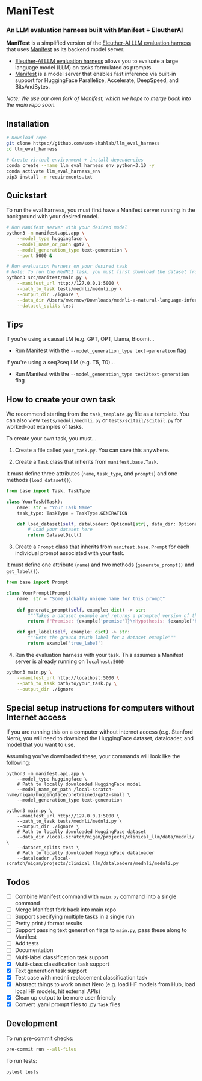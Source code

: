 # ManiTest

### An LLM evaluation harness built with Manifest + EleutherAI

**ManiTest** is a simplified version of the [Eleuther-AI LLM evaluation harness](https://github.com/EleutherAI/lm-evaluation-harness) that uses [Manifest](https://github.com/som-shahlab/manifest) as its backend model server.

* [Eleuther-AI LLM evaluation harness](https://github.com/EleutherAI/lm-evaluation-harness) allows you to evaluate a large language model (LLM) on tasks formulated as prompts.
* [Manifest](https://github.com/som-shahlab/manifest) is a model server that enables fast inference via built-in support for HuggingFace Parallelize, Accelerate, DeepSpeed, and BitsAndBytes.

_Note: We use our own fork of Manifest, which we hope to merge back into the main repo soon._

## Installation

```bash
# Download repo
git clone https://github.com/som-shahlab/llm_eval_harness
cd llm_eval_harness

# Create virtual environment + install dependencies
conda create --name llm_eval_harness_env python=3.10 -y
conda activate llm_eval_harness_env
pip3 install -r requirements.txt
```

## Quickstart

To run the eval harness, you must first have a Manifest server running in the background with your desired model.

```bash
# Run Manifest server with your desired model
python3 -m manifest.api.app \
    --model_type huggingface \
    --model_name_or_path gpt2 \
    --model_generation_type text-generation \
    --port 5000 &

# Run evaluation harness on your desired task
# Note: To run the MedNLI task, you must first download the dataset from: https://physionet.org/content/mednli/1.0.0/
python3 src/manitest/main.py \
    --manifest_url http://127.0.0.1:5000 \
    --path_to_task tests/mednli/mednli.py \
    --output_dir ./ignore \
    --data_dir /Users/mwornow/Downloads/mednli-a-natural-language-inference-dataset-for-the-clinical-domain-1.0.0/ \
    --dataset_splits test
```

## Tips

If you're using a causal LM (e.g. GPT, OPT, Llama, Bloom)...
* Run Manifest with the `--model_generation_type text-generation` flag

If you're using a seq2seq LM (e.g. T5, T0)...
* Run Manifest with the `--model_generation_type text2text-generation` flag

## How to create your own task

We recommend starting from the `task_template.py` file as a template. You can also view `tests/mednli/mednli.py` or  `tests/scitail/scitail.py` for worked-out examples of tasks.

To create your own task, you must...

1. Create a file called `your_task.py`. You can save this anywhere.

2. Create a `Task` class that inherits from `manifest.base.Task`. 

It must define three attributes (`name`, `task_type`, and `prompts`) and one methods (`load_dataset()`).

```python
from base import Task, TaskType

class YourTask(Task):
    name: str = "Your Task Name"
    task_type: TaskType = TaskType.GENERATION

    def load_dataset(self, dataloader: Optional[str], data_dir: Optional[str]) -> DatasetDict:
        # Load your dataset here
        return DatasetDict()
```

3. Create a `Prompt` class that inherits from `manifest.base.Prompt` for each individual prompt associated with your task.

It must define one attribute (`name`) and two methods (`generate_prompt()` and `get_label()`).

```python
from base import Prompt

class YourPrompt(Prompt)
    name: str = "Some globally unique name for this prompt"
    
    def generate_prompt(self, example: dict) -> str:
        """Takes a dataset example and returns a prompted version of that example."""
        return f"Premise: {example['premise']}\nHypothesis: {example['hypothesis']}. Does the premise entail the hypothesis?"

    def get_label(self, example: dict) -> str:
        """Gets the ground truth label for a dataset example"""
        return example['true_label']
```

4. Run the evaluation harness with your task. This assumes a Manifest server is already running on `localhost:5000`

```bash
python3 main.py \
    --manifest_url http://localhost:5000 \
    --path_to_task path/to/your_task.py \
    --output_dir ./ignore
```

## Special setup instructions for computers without Internet access

If you are running this on a computer without internet access (e.g. Stanford Nero), you will need to download the HuggingFace dataset, dataloader, and model that you want to use. 

Assuming you've downloaded these, your commands will look like the following:

```
python3 -m manifest.api.app \
    --model_type huggingface \
    # Path to locally downloaded HuggingFace model
    --model_name_or_path /local-scratch-nvme/nigam/huggingface/pretrained/gpt2-small \
    --model_generation_type text-generation

python3 main.py \
    --manifest_url http://127.0.0.1:5000 \
    --path_to_task tests/mednli/mednli.py \
    --output_dir ./ignore \
    # Path to locally downloaded HuggingFace dataset
    --data_dir /local-scratch/nigam/projects/clinical_llm/data/mednli/ \
    --dataset_splits test \
    # Path to locally downloaded HuggingFace dataloader
    --dataloader /local-scratch/nigam/projects/clinical_llm/dataloaders/mednli/mednli.py
```

## Todos

- [ ] Combine Manifest command with `main.py` command into a single command
- [ ] Merge Manifest fork back into main repo
- [ ] Support specifying multiple tasks in a single run
- [ ] Pretty print / format results
- [ ] Support passing text generation flags to `main.py`, pass these along to Manifest
- [ ] Add tests
- [ ] Documentation
- [ ] Multi-label classification task support
- [X] Multi-class classification task support
- [X] Text generation task support
- [X] Test case with mednli replacement classification task
- [X] Abstract things to work on not Nero (e.g. load HF models from Hub, load local HF models, hit external APIs)
- [X] Clean up output to be more user friendly
- [X] Convert .yaml prompt files to .py `Task` files

## Development

To run pre-commit checks:

```bash
pre-commit run --all-files
```

To run tests:
```bash
pytest tests
```
